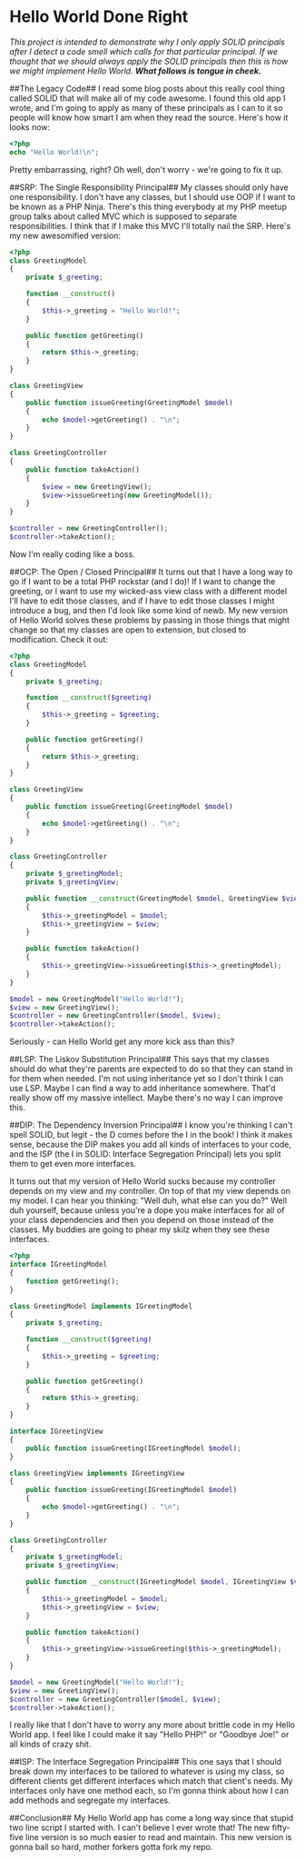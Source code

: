 # Hello World Done Right #
*This project is intended to demonstrate why I only apply SOLID principals after I detect a code smell which calls for that particular principal.  If we thought that we should always apply the SOLID principals then this is how we might implement Hello World.  **What follows is tongue in cheek.***

##The Legacy Code##
I read some blog posts about this really cool thing called SOLID that will make all of my code awesome.  I found this old app I wrote, and I'm going to apply as many of these principals as I can to it so people will know how smart I am when they read the source.  Here's how it looks now:

```php
<?php
echo "Hello World!\n";
```

Pretty embarrassing, right?  Oh well, don't worry - we're going to fix it up.

##SRP: The Single Responsibility Principal##
My classes should only have one responsibility.  I don't have any classes, but I should use OOP if I want to be known as a PHP Ninja.  There's this thing everybody at my PHP meetup group talks about called MVC which is supposed to separate responsibilities.  I think that if I make this MVC I'll totally nail the SRP.  Here's my new awesomified version:

```php
<?php
class GreetingModel
{
    private $_greeting;

    function __construct()
    {
        $this->_greeting = "Hello World!";
    }

    public function getGreeting()
    {
        return $this->_greeting;
    }
}

class GreetingView
{
    public function issueGreeting(GreetingModel $model)
    {
        echo $model->getGreeting() . "\n";
    }
}

class GreetingController
{
    public function takeAction()
    {
        $view = new GreetingView();
        $view->issueGreeting(new GreetingModel());
    }
}

$controller = new GreetingController();
$controller->takeAction();
```

Now I'm really coding like a boss.

##OCP: The Open / Closed Principal##
It turns out that I have a long way to go if I want to be a total PHP rockstar (and I do)!  If I want to change the greeting, or I want to use my wicked-ass view class with a different model I'll have to edit those classes, and if I have to edit those classes I might introduce a bug, and then I'd look like some kind of newb.  My new version of Hello World solves these problems by passing in those things that might change so that my classes are open to extension, but closed to modification.  Check it out:

```php
<?php
class GreetingModel
{
    private $_greeting;

    function __construct($greeting)
    {
        $this->_greeting = $greeting;
    }

    public function getGreeting()
    {
        return $this->_greeting;
    }
}

class GreetingView
{
    public function issueGreeting(GreetingModel $model)
    {
        echo $model->getGreeting() . "\n";
    }
}

class GreetingController
{
    private $_greetingModel;
    private $_greetingView;

    public function __construct(GreetingModel $model, GreetingView $view)
    {
        $this->_greetingModel = $model;
        $this->_greetingView = $view;
    }

    public function takeAction()
    {
        $this->_greetingView->issueGreeting($this->_greetingModel);
    }
}

$model = new GreetingModel("Hello World!");
$view = new GreetingView();
$controller = new GreetingController($model, $view);
$controller->takeAction();
```

Seriously - can Hello World get any more kick ass than this?

##LSP: The Liskov Substitution Principal##
This says that my classes should do what they're parents are expected to do so that they can stand in for them when needed.  I'm not using inheritance yet so I don't think I can use LSP.  Maybe I can find a way to add inheritance somewhere.  That'd really show off my massive intellect.  Maybe there's no way I can improve this.

##DIP: The Dependency Inversion Principal##
I know you're thinking I can't spell SOLID, but legit - the D comes before the I in the book!  I think it makes sense, because the DIP makes you add all kinds of interfaces to your code, and the ISP (the I in SOLID: Interface Segregation Principal) lets you split them to get even more interfaces.  

It turns out that my version of Hello World sucks because my controller depends on my view and my controller.  On top of that my view depends on my model.  I can hear you thinking: "Well duh, what else can you do?"  Well duh yourself, because unless you're a dope you make interfaces for all of your class dependencies and then you depend on those instead of the classes.  My buddies are going to phear my skilz when they see these interfaces.

```php
<?php
interface IGreetingModel
{
    function getGreeting();
}

class GreetingModel implements IGreetingModel
{
    private $_greeting;

    function __construct($greeting)
    {
        $this->_greeting = $greeting;
    }

    public function getGreeting()
    {
        return $this->_greeting;
    }
}

interface IGreetingView
{
    public function issueGreeting(IGreetingModel $model);
}

class GreetingView implements IGreetingView
{
    public function issueGreeting(IGreetingModel $model)
    {
        echo $model->getGreeting() . "\n";
    }
}

class GreetingController
{
    private $_greetingModel;
    private $_greetingView;

    public function __construct(IGreetingModel $model, IGreetingView $view)
    {
        $this->_greetingModel = $model;
        $this->_greetingView = $view;
    }

    public function takeAction()
    {
        $this->_greetingView->issueGreeting($this->_greetingModel);
    }
}

$model = new GreetingModel("Hello World!");
$view = new GreetingView();
$controller = new GreetingController($model, $view);
$controller->takeAction();
```

I really like that I don't have to worry any more about brittle code in my Hello World app.  I feel like I could make it say "Hello PHP!" or "Goodbye Joe!" or all kinds of crazy shit.

##ISP: The Interface Segregation Principal##
This one says that I should break down my interfaces to be tailored to whatever is using my class, so different clients get different interfaces which match that client's needs.  My interfaces only have one method each, so I'm gonna think about how I can add methods and segregate my interfaces.

##Conclusion##
My Hello World app has come a long way since that stupid two line script I started with.  I can't believe I ever wrote that!  The new fifty-five line version is so much easier to read and maintain.  This new version is gonna ball so hard, mother forkers gotta fork my repo.